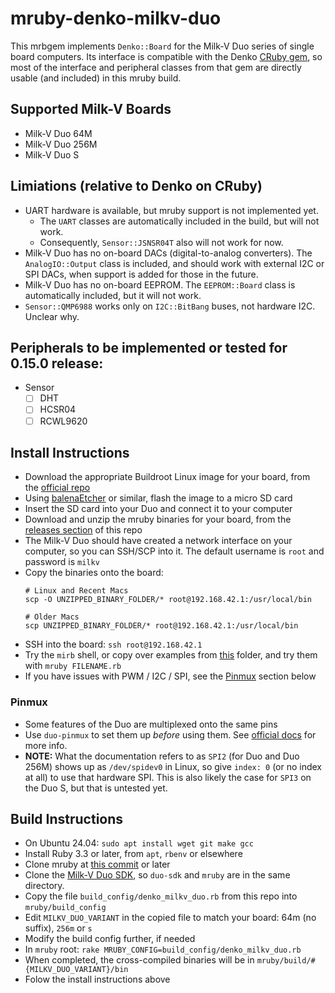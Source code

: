 # mruby-denko-milkv-duo

This mrbgem implements `Denko::Board` for the Milk-V Duo series of single board computers. Its interface is compatible with the Denko [CRuby gem](https://github.com/denko-rb/denko), so most of the interface and peripheral classes from that gem are directly usable (and included) in this mruby build.

## Supported Milk-V Boards
- Milk-V Duo 64M
- Milk-V Duo 256M
- Milk-V Duo S

## Limiations (relative to Denko on CRuby)
- UART hardware is available, but mruby support is not implemented yet.
  - The `UART` classes are automatically included in the build, but will not work.
  - Consequently, `Sensor::JSNSR04T` also will not work for now.
- Milk-V Duo has no on-board DACs (digital-to-analog converters). The `AnalogIO::Output` class is included, and should work with external I2C or SPI DACs, when support is added for those in the future.
- Milk-V Duo has no on-board EEPROM. The `EEPROM::Board` class is automatically included, but it will not work.
- `Sensor::QMP6988` works only on `I2C::BitBang` buses, not hardware I2C. Unclear why.

## Peripherals to be implemented or tested for 0.15.0 release:

- Sensor
  - [ ] DHT
  - [ ] HCSR04
  - [ ] RCWL9620

## Install Instructions
- Download the appropriate Buildroot Linux image for your board, from the [official repo](https://github.com/milkv-duo/duo-buildroot-sdk/releases)
- Using [balenaEtcher](https://www.balena.io/etcher) or similar, flash the image to a micro SD card
- Insert the SD card into your Duo and connect it to your computer
- Download and unzip the mruby binaries for your board, from the [releases section](https://github.com/denko-rb/mruby-denko-milkv-duo/releases) of this repo
- The Milk-V Duo should have created a network interface on your computer, so you can SSH/SCP into it. The default username is `root` and password is `milkv`
- Copy the binaries onto the board:
  ```console
  # Linux and Recent Macs
  scp -O UNZIPPED_BINARY_FOLDER/* root@192.168.42.1:/usr/local/bin
  ```
  ```console
  # Older Macs
  scp UNZIPPED_BINARY_FOLDER/* root@192.168.42.1:/usr/local/bin
  ```
- SSH into the board: `ssh root@192.168.42.1`
- Try the `mirb` shell, or copy over examples from [this](examples) folder, and try them with `mruby FILENAME.rb`
- If you have issues with PWM / I2C / SPI, see the [Pinmux](#pinmux) section below

### Pinmux

- Some features of the Duo are multiplexed onto the same pins
- Use `duo-pinmux` to set them up _before_ using them. See [official docs](https://milkv.io/docs/duo/application-development/pinmux) for more info.
- **NOTE:** What the documentation refers to as `SPI2` (for Duo and Duo 256M) shows up as `/dev/spidev0` in Linux, so give `index: 0` (or no index at all) to use that hardware SPI. This is also likely the case for `SPI3` on the Duo S, but that is untested yet.

## Build Instructions
- On Ubuntu 24.04: `sudo apt install wget git make gcc`
- Install Ruby 3.3 or later, from `apt`, `rbenv` or elsewhere
- Clone mruby at [this commit](https://github.com/mruby/mruby/tree/1b39c7d7dab6c37d85a17ec4495a7c4c0c43d217) or later
- Clone the [Milk-V Duo SDK](https://github.com/milkv-duo/duo-sdk), so `duo-sdk` and `mruby` are in the same directory.
- Copy the file `build_config/denko_milkv_duo.rb` from this repo into `mruby/build_config`
- Edit `MILKV_DUO_VARIANT` in the copied file to match your board: 64m (no suffix), `256m` or `s`
- Modify the build config further, if needed
- In `mruby` root: `rake MRUBY_CONFIG=build_config/denko_milkv_duo.rb`
- When completed, the cross-compiled binaries will be in `mruby/build/#{MILKV_DUO_VARIANT}/bin`
- Folow the install instructions above
